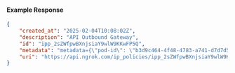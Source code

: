 <!-- Code generated for API Clients. DO NOT EDIT. -->

#### Example Response

```json
{
	"created_at": "2025-02-04T10:08:02Z",
	"description": "API Outbound Gateway",
	"id": "ipp_2sZWfpwBXnjsiaY9wlW9KKwFP5Q",
	"metadata": "metadata={\"pod-id\": \"b3d9c464-4f48-4783-a741-d7d7d5db310f\"}",
	"uri": "https://api.ngrok.com/ip_policies/ipp_2sZWfpwBXnjsiaY9wlW9KKwFP5Q"
}
```
